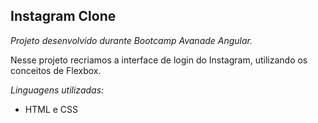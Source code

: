 ## Instagram Clone

*Projeto desenvolvido durante Bootcamp Avanade Angular.*

Nesse projeto recriamos a interface de login do Instagram, utilizando os conceitos de Flexbox.

*Linguagens utilizadas:*

* HTML e CSS